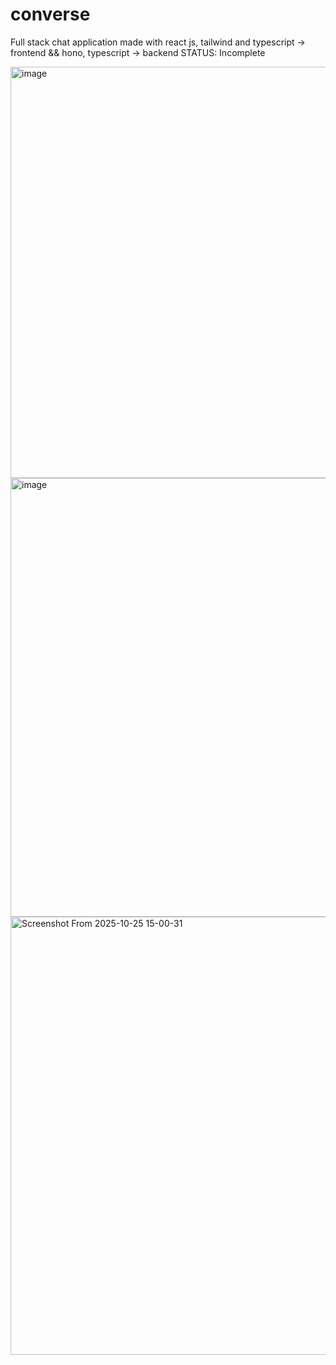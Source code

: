 # converse
Full stack chat application made with react js, tailwind and typescript -> frontend &&
hono, typescript -> backend
STATUS: Incomplete

<img width="1366" height="658" alt="image" src="https://github.com/user-attachments/assets/cfc4c705-fcc5-4369-b6ff-370e68f0c9fb" />

<img width="1366" height="702" alt="image" src="https://github.com/user-attachments/assets/4ce4767c-2c41-4f0f-9a51-d2059db3765d" />

<img width="1365" height="701" alt="Screenshot From 2025-10-25 15-00-31" src="https://github.com/user-attachments/assets/91abd9f0-c2b7-40ca-a364-8f019fe8d34a" />
